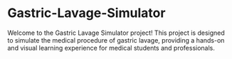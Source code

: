 # Gastric-Lavage-Simulator
Welcome to the Gastric Lavage Simulator project! This project is designed to simulate the medical procedure of gastric lavage, providing a hands-on and visual learning experience for medical students and professionals.
